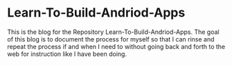 Learn-To-Build-Andriod-Apps
===========================

This is the blog for the Repository Learn-To-Build-Andriod-Apps. The goal of this blog is to document the process for myself
so that I can rinse and repeat the process if and when I need to without going back and forth to the web for instruction
like I have been doing.
